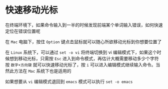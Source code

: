 # 快速移动光标

在终端环境下，如果命令输入到一半的时候发现前端某个单词输入错误，如何快速定位在错误位置呢

在 `Mac` 电脑下，按住 `Option` 键点击鼠标就可以随心所欲移动光标到你想要位置了



在 `Linux` 系统下，可以通过 `set -o vi` 将终端切换到 vi 编辑模式下，如果这个时候想到移动光标，只需按 `Esc` 进入到命令模式，再估计大概需要移动多少个字符按 `数字+方向键` 就可以快速移动光标了，按 `i` 可以进入编辑模式继续输入命令。当然此方法在 `Mac` 系统下也是适用的



如果想要从 `vi` 编辑模式退回到 `emacs` 模式可以执行 `set -o emacs`

